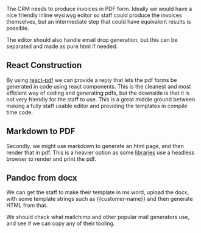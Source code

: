 The CRM needs to produce invoices in PDF form.  Ideally we would have a nice friendly inline wysiwyg editor so staff could produce the invoices themselves, but an intermediate step that could have equivalent results is possible.  

The editor should also handle email drop generation, but this can be separated and made as pure html if needed.


## React Construction
By using [react-pdf](https://react-pdf.org/repl) we can provide a reply that lets the pdf forms be generated in code using react components.  This is the cleanest and most efficient way of coding and generating pdfs, but the downside is that it is not very friendly for the staff to use.  This is a great middle ground between making a fully staff usable editor and providing the templates in compile time code.

## Markdown to PDF
Secondly, we might use markdown to generate an html page, and then render that in pdf.  This is a heavier option as some [libraries](https://www.npmjs.com/package/markdown-pdf) use a headless browser to render and print the pdf.

## Pandoc from docx
We can get the staff to make their template in ms word, upload the docx, with some template strings such as {{customer-name}} and then generate HTML from that.

We should check what mailchimp and other popular mail generators use, and see if we can copy any of their tooling.